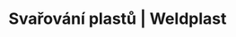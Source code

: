 ---
Filename: "drazkovaci-stroje67"
Link: "file:/Users/vinayakpatel/Downloads/www.weldplast.cz/produkty/svarovani-plastu/podlahove-krytiny/drazkovaci-stroje67"
product_name: "null"
product_id: "null"
title: "Svařování plastů | Weldplast"
product_desc: ""
product_specs: ""
product_downloads: ""
href: ""
p_desc_2: ""
accessories: ""
similar_products: ""
---